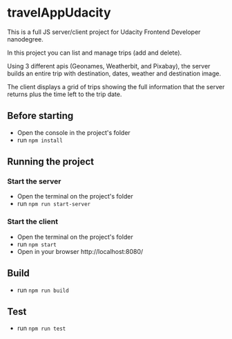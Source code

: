 # travelAppUdacity

This is a full JS server/client project for Udacity Frontend Developer nanodegree.

In this project you can list and manage trips (add and delete).

Using 3 different apis (Geonames, Weatherbit, and Pixabay), the server builds an entire trip with destination, dates, weather and destination image.

The client displays a grid of trips showing the full information that the server returns plus the time left to the trip date.

## Before starting

- Open the console in the project's folder
- run `npm install`

## Running the project

### Start the server

- Open the terminal on the project's folder
- run `npm run start-server`

### Start the client

- Open the terminal on the project's folder
- run `npm start`
- Open in your browser http://localhost:8080/

## Build

- run `npm run build`


## Test

- run `npm run test`
